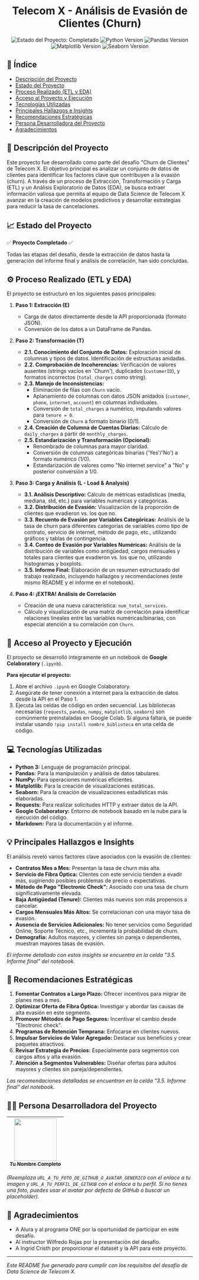 <h1 align="center">Telecom X - Análisis de Evasión de Clientes (Churn)</h1>

<p align="center">
  <img src="https://img.shields.io/badge/STATUS-COMPLETADO-brightgreen" alt="Estado del Proyecto: Completado">
  <img src="https://img.shields.io/badge/Python-3.9%2B-blue" alt="Python Version">
  <img src="https://img.shields.io/badge/Pandas-1.3%2B-orange" alt="Pandas Version">
  <img src="https://img.shields.io/badge/Matplotlib-3.4%2B-purple" alt="Matplotlib Version">
  <img src="https://img.shields.io/badge/Seaborn-0.11%2B-red" alt="Seaborn Version">
</p>

## 📖 Índice
* [Descripción del Proyecto](#descripción-del-proyecto)
* [Estado del Proyecto](#estado-del-proyecto)
* [Proceso Realizado (ETL y EDA)](#proceso-realizado-etl-y-eda)
* [Acceso al Proyecto y Ejecución](#acceso-al-proyecto-y-ejecución)
* [Tecnologías Utilizadas](#tecnologías-utilizadas)
* [Principales Hallazgos e Insights](#principales-hallazgos-e-insights)
* [Recomendaciones Estratégicas](#recomendaciones-estratégicas)
* [Persona Desarrolladora del Proyecto](#persona-desarrolladora-del-proyecto)
* [Agradecimientos](#agradecimientos)

## <a name="descripción-del-proyecto"></a> 📝 Descripción del Proyecto
Este proyecto fue desarrollado como parte del desafío "Churn de Clientes" de Telecom X. El objetivo principal es analizar un conjunto de datos de clientes para identificar los factores clave que contribuyen a la evasión (churn). A través de un proceso de Extracción, Transformación y Carga (ETL) y un Análisis Exploratorio de Datos (EDA), se busca extraer información valiosa que permita al equipo de Data Science de Telecom X avanzar en la creación de modelos predictivos y desarrollar estrategias para reducir la tasa de cancelaciones.

## <a name="estado-del-proyecto"></a> 📈 Estado del Proyecto
:white_check_mark: **Proyecto Completado** :white_check_mark:

Todas las etapas del desafío, desde la extracción de datos hasta la generación del informe final y análisis de correlación, han sido concluidas.

## <a name="proceso-realizado-etl-y-eda"></a> ⚙️ Proceso Realizado (ETL y EDA)

El proyecto se estructuró en los siguientes pasos principales:

1.  **Paso 1: Extracción (E)**
    *   Carga de datos directamente desde la API proporcionada (formato JSON).
    *   Conversión de los datos a un DataFrame de Pandas.

2.  **Paso 2: Transformación (T)**
    *   **2.1. Conocimiento del Conjunto de Datos:** Exploración inicial de columnas y tipos de datos. Identificación de estructuras anidadas.
    *   **2.2. Comprobación de Incoherencias:** Verificación de valores ausentes (strings vacíos en 'Churn'), duplicados (`customerID`), y formatos incorrectos (`total_charges` como string).
    *   **2.3. Manejo de Inconsistencias:**
        *   Eliminación de filas con `Churn` vacío.
        *   Aplanamiento de columnas con datos JSON anidados (`customer`, `phone`, `internet`, `account`) en columnas individuales.
        *   Conversión de `total_charges` a numérico, imputando valores para `tenure = 0`.
        *   Conversión de `Churn` a formato binario (0/1).
    *   **2.4. Creación de Columna de Cuentas Diarias:** Cálculo de `daily_charges` a partir de `monthly_charges`.
    *   **2.5. Estandarización y Transformación (Opcional):**
        *   Renombrado de columnas para mayor claridad.
        *   Conversión de columnas categóricas binarias ('Yes'/'No') a formato numérico (1/0).
        *   Estandarización de valores como "No internet service" a "No" y posterior conversión a 1/0.

3.  **Paso 3: Carga y Análisis (L - Load & Analysis)**
    *   **3.1. Análisis Descriptivo:** Cálculo de métricas estadísticas (media, mediana, std, etc.) para variables numéricas y categóricas.
    *   **3.2. Distribución de Evasión:** Visualización de la proporción de clientes que evadieron vs. los que no.
    *   **3.3. Recuento de Evasión por Variables Categóricas:** Análisis de la tasa de churn para diferentes categorías de variables como tipo de contrato, servicio de internet, método de pago, etc., utilizando gráficos y tablas de contingencia.
    *   **3.4. Conteo de Evasión por Variables Numéricas:** Análisis de la distribución de variables como antigüedad, cargos mensuales y totales para clientes que evadieron vs. los que no, utilizando histogramas y boxplots.
    *   **3.5. Informe Final:** Elaboración de un resumen estructurado del trabajo realizado, incluyendo hallazgos y recomendaciones (este mismo README y el informe en el notebook).

4.  **Paso 4: ¡EXTRA! Análisis de Correlación**
    *   Creación de una nueva característica: `num_total_services`.
    *   Cálculo y visualización de una matriz de correlación para identificar relaciones lineales entre las variables numéricas/binarias, con especial atención a su correlación con `Churn`.

## <a name="acceso-al-proyecto-y-ejecución"></a> 📁 Acceso al Proyecto y Ejecución
El proyecto se desarrolló íntegramente en un notebook de **Google Colaboratory** (`.ipynb`).

**Para ejecutar el proyecto:**
1.  Abre el archivo `.ipynb` en Google Colaboratory.
2.  Asegúrate de tener conexión a internet para la extracción de datos desde la API en el Paso 1.
3.  Ejecuta las celdas de código en orden secuencial. Las bibliotecas necesarias (`requests`, `pandas`, `numpy`, `matplotlib`, `seaborn`) son comúnmente preinstaladas en Google Colab. Si alguna faltara, se puede instalar usando `!pip install nombre_biblioteca` en una celda de código.

## <a name="tecnologías-utilizadas"></a> 💻 Tecnologías Utilizadas
*   **Python 3:** Lenguaje de programación principal.
*   **Pandas:** Para la manipulación y análisis de datos tabulares.
*   **NumPy:** Para operaciones numéricas eficientes.
*   **Matplotlib:** Para la creación de visualizaciones estáticas.
*   **Seaborn:** Para la creación de visualizaciones estadísticas más elaboradas.
*   **Requests:** Para realizar solicitudes HTTP y extraer datos de la API.
*   **Google Colaboratory:** Entorno de notebook basado en la nube para la ejecución del código.
*   **Markdown:** Para la documentación y el informe.

## <a name="principales-hallazgos-e-insights"></a> 💡 Principales Hallazgos e Insights
El análisis reveló varios factores clave asociados con la evasión de clientes:
*   **Contratos Mes a Mes:** Presentan la tasa de churn más alta.
*   **Servicio de Fibra Óptica:** Clientes con este servicio tienden a evadir más, sugiriendo posibles problemas de precio o expectativas.
*   **Método de Pago "Electronic Check":** Asociado con una tasa de churn significativamente elevada.
*   **Baja Antigüedad (Tenure):** Clientes más nuevos son más propensos a cancelar.
*   **Cargos Mensuales Más Altos:** Se correlacionan con una mayor tasa de evasión.
*   **Ausencia de Servicios Adicionales:** No tener servicios como Seguridad Online, Soporte Técnico, etc., incrementa la probabilidad de churn.
*   **Demografía:** Adultos mayores, y clientes sin pareja o dependientes, muestran mayores tasas de evasión.

*El informe detallado con estos insights se encuentra en la celda "3.5. Informe final" del notebook.*

## <a name="recomendaciones-estratégicas"></a> 🚀 Recomendaciones Estratégicas
1.  **Fomentar Contratos a Largo Plazo:** Ofrecer incentivos para migrar de planes mes a mes.
2.  **Optimizar Oferta de Fibra Óptica:** Investigar y abordar las causas de alta evasión en este segmento.
3.  **Promover Métodos de Pago Seguros:** Incentivar el cambio desde "Electronic check".
4.  **Programas de Retención Temprana:** Enfocarse en clientes nuevos.
5.  **Impulsar Servicios de Valor Agregado:** Destacar sus beneficios y crear paquetes atractivos.
6.  **Revisar Estrategia de Precios:** Especialmente para segmentos con cargos altos y alta evasión.
7.  **Atención a Segmentos Vulnerables:** Diseñar ofertas para adultos mayores y clientes sin pareja/dependientes.

*Las recomendaciones detalladas se encuentran en la celda "3.5. Informe final" del notebook.*

## <a name="persona-desarrolladora-del-proyecto"></a> 👨‍💻 Persona Desarrolladora del Proyecto

| [<img src="https://avatars.githubusercontent.com/u/84462727?s=400&u=e1e54489ec1ad20af8034beff9354a122b9e9a79&v=4" width=115><br><sub>Tu Nombre Completo</sub>](URL_A_TU_PERFIL_DE_GITHUB) |
| :---: |

*(Reemplaza `URL_A_TU_FOTO_DE_GITHUB_O_AVATAR_GENERICO` con el enlace a tu imagen y `URL_A_TU_PERFIL_DE_GITHUB` con el enlace a tu perfil. Si no tienes una foto, puedes usar el avatar por defecto de GitHub o buscar un placeholder).*

## <a name="agradecimientos"></a> 🙏 Agradecimientos
*   A Alura y al programa ONE por la oportunidad de participar en este desafío.
*   Al instructor Wilfredo Rojas por la presentación del desafío.
*   A Ingrid Cristh por proporcionar el dataset y la API para este proyecto.

---
*Este README fue generado para cumplir con los requisitos del desafío de Data Science de Telecom X.*

